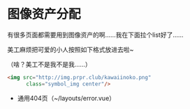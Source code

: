 # 图像资产分配

有很多页面都需要用到图像资产的啊……我在下面拉个list好了……

美工麻烦把可爱的小人按照如下格式放进去啦~

（啥？美工不是我不是我……）

```html
<img src="http://img.prpr.club/kawaiinoko.png"
      class="symbol_img center"/>
```

* 通用404页（~/layouts/error.vue）
